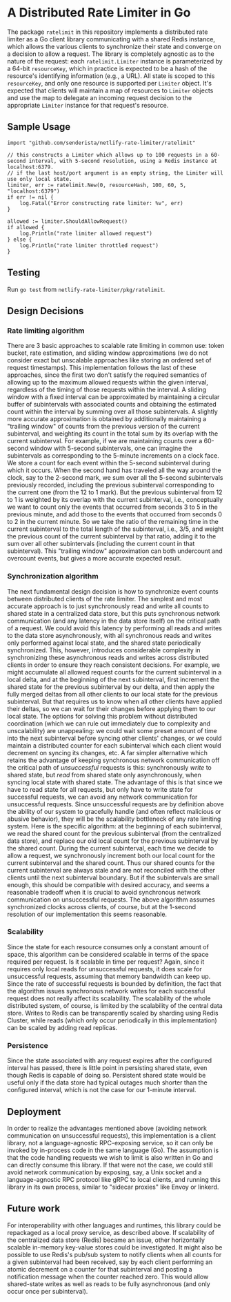 # A Distributed Rate Limiter in Go

The package `ratelimit` in this repository implements a distributed rate limiter as a Go client library communicating with a shared Redis instance, which allows the various clients to synchronize their state and converge on a decision to allow a request. The library is completely agnostic as to the nature of the request: each `ratelimit.Limiter` instance is parameterized by a 64-bit `resourceKey`, which in practice is expected to be a hash of the resource's identifying information (e.g., a URL). All state is scoped to this `resourceKey`, and only one resource is supported per `Limiter` object. It's expected that clients will maintain a map of resources to `Limiter` objects and use the map to delegate an incoming request decision to the appropriate `Limiter` instance for that request's resource.

## Sample Usage
```
import "github.com/senderista/netlify-rate-limiter/ratelimit"

// this constructs a Limiter which allows up to 100 requests in a 60-second interval, with 5-second resolution, using a Redis instance at localhost:6379.
// if the last host/port argument is an empty string, the Limiter will use only local state.
limiter, err := ratelimit.New(0, resourceHash, 100, 60, 5, "localhost:6379")
if err != nil {
    log.Fatal("Error constructing rate limiter: %v", err)
}

allowed := limiter.ShouldAllowRequest()
if allowed {
    log.Println("rate limiter allowed request")
} else {
    log.Println("rate limiter throttled request")
}
```

## Testing

Run `go test` from `netlify-rate-limiter/pkg/ratelimit`.

## Design Decisions

### Rate limiting algorithm

There are 3 basic approaches to scalable rate limiting in common use: token bucket, rate estimation, and sliding window approximations (we do not consider exact but unscalable approaches like storing an ordered set of request timestamps). This implementation follows the last of these approaches, since the first two don't satisfy the required semantics of allowing up to the maximum allowed requests within the given interval, regardless of the timing of those requests within the interval. A sliding window with a fixed interval can be approximated by maintaining a circular buffer of subintervals with associated counts and obtaining the estimated count within the interval by summing over all those subintervals. A slightly more accurate approximation is obtained by additionally maintaining a "trailing window" of counts from the previous version of the current subinterval, and weighting its count in the total sum by its overlap with the current subinterval. For example, if we are maintaining counts over a 60-second window with 5-second subintervals, one can imagine the subintervals as corresponding to the 5-minute increments on a clock face. We store a count for each event within the 5-second subinterval during which it occurs. When the second hand has traveled all the way around the clock, say to the 2-second mark, we sum over all the 5-second subintervals previously recorded, including the previous subinterval corresponding to the current one (from the 12 to 1 mark). But the previous subinterval from 12 to 1 is weighted by its overlap with the current subinterval, i.e., conceptually we want to count only the events that occurred from seconds 3 to 5 in the previous minute, and add those to the events that occurred from seconds 0 to 2 in the current minute. So we take the ratio of the remaining time in the current subinterval to the total length of the subinterval, i.e., 3/5, and weight the previous count of the current subinterval by that ratio, adding it to the sum over all other subintervals (including the current count in that subinterval). This "trailing window" approximation can both undercount and overcount events, but gives a more accurate expected result.

### Synchronization algorithm

The next fundamental design decision is how to synchronize event counts between distributed clients of the rate limiter. The simplest and most accurate approach is to just synchronously read and write all counts to shared state in a centralized data store, but this puts synchronous network communication (and any latency in the data store itself) on the critical path of a request. We could avoid this latency by performing all reads and writes to the data store asynchronously, with all synchronous reads and writes only performed against local state, and the shared state periodically synchronized. This, however, introduces considerable complexity in synchronizing these asynchronous reads and writes across distributed clients in order to ensure they reach consistent decisions. For example, we might accumulate all allowed request counts for the current subinterval in a local delta, and at the beginning of the next subinterval, first increment the shared state for the previous subinterval by our delta, and then apply the fully merged deltas from all other clients to our local state for the previous subinterval. But that requires us to know when all other clients have applied their deltas, so we can wait for their changes before applying them to our local state. The options for solving this problem without distributed coordination (which we can rule out immediately due to complexity and unscalability) are unappealing: we could wait some preset amount of time into the next subinterval before syncing other clients' changes, or we could maintain a distributed counter for each subinterval which each client would decrement on syncing its changes, etc. A far simpler alternative which retains the advantage of keeping synchronous network communication off the critical path of *unsuccessful* requests is this: synchronously *write* to shared state, but *read* from shared state only asynchronously, when syncing local state with shared state. The advantage of this is that since we have to read state for all requests, but only have to write state for successful requests, we can avoid any network communication for unsuccessful requests. Since unsuccessful requests are by definition above the ability of our system to gracefully handle (and often reflect malicious or abusive behavior), they will be the scalability bottleneck of any rate limiting system. Here is the specific algorithm: at the beginning of each subinterval, we read the shared count for the previous subinterval (from the centralized data store), and replace our old local count for the previous subinterval by the shared count. During the current subinterval, each time we decide to allow a request, we synchronously increment both our local count for the current subinterval and the shared count. Thus our shared counts for the current subinterval are always stale and are not reconciled with the other clients until the next subinterval boundary. But if the subintervals are small enough, this should be compatible with desired accuracy, and seems a reasonable tradeoff when it is crucial to avoid synchronous network communication on unsuccessful requests. The above algorithm assumes synchronized clocks across clients, of course, but at the 1-second resolution of our implementation this seems reasonable.

### Scalability

Since the state for each resource consumes only a constant amount of space, this algorithm can be considered scalable in terms of the space required per request. Is it scalable in time per request? Again, since it requires only local reads for unsuccessful requests, it does scale for unsuccessful requests, assuming that memory bandwidth can keep up. Since the rate of successful requests is bounded by definition, the fact that the algorithm issues synchronous network writes for each successful request does not really affect its scalability. The scalability of the whole distributed system, of course, is limited by the scalability of the central data store. Writes to Redis can be transparently scaled by sharding using Redis Cluster, while reads (which only occur periodically in this implementation) can be scaled by adding read replicas.

### Persistence

Since the state associated with any request expires after the configured interval has passed, there is little point in persisting shared state, even though Redis is capable of doing so. Persistent shared state would be useful only if the data store had typical outages much shorter than the configured interval, which is not the case for our 1-minute interval.

## Deployment

In order to realize the advantages mentioned above (avoiding network communication on unsuccessful requests), this implementation is a client library, not a language-agnostic RPC-exposing service, so it can only be invoked by in-process code in the same language (Go). The assumption is that the code handling requests we wish to limit is also written in Go and can directly consume this library. If that were not the case, we could still avoid network communication by exposing, say, a Unix socket and a language-agnostic RPC protocol like gRPC to local clients, and running this library in its own process, similar to "sidecar proxies" like Envoy or linkerd.

## Future work

For interoperability with other languages and runtimes, this library could be repackaged as a local proxy service, as described above. If scalability of the centralized data store (Redis) became an issue, other horizontally scalable in-memory key-value stores could be investigated. It might also be possible to use Redis's pub/sub system to notify clients when all counts for a given subinterval had been received, say by each client performing an atomic decrement on a counter for that subinterval and posting a notification message when the counter reached zero. This would allow shared-state writes as well as reads to be fully asynchronous (and only occur once per subinterval).

